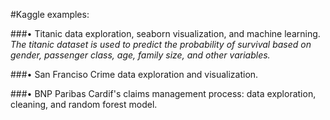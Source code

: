 
#Kaggle examples: 

###•	Titanic data exploration, seaborn visualization, and machine learning.
*The titanic dataset is used to predict the probability of survival based on gender, passenger class, age, family size, and other variables.*

###•	San Franciso Crime data exploration and visualization.

###•	BNP Paribas Cardif's claims management process: data exploration, cleaning, and random forest model.


